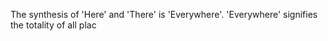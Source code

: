 The synthesis of 'Here' and 'There' is 'Everywhere'. 'Everywhere' signifies the totality of all plac